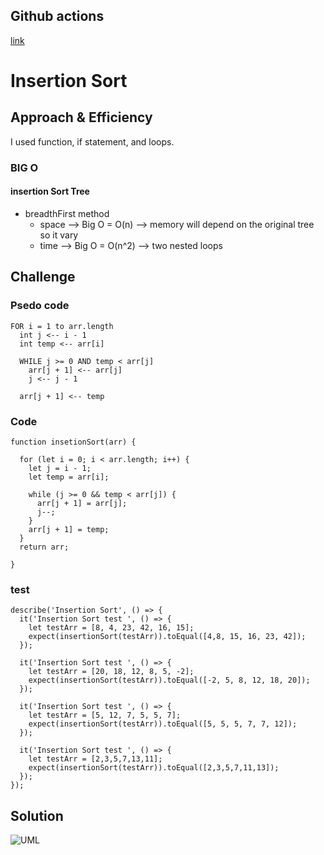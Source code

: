 ## Github actions
[link](https://github.com/ruwaid-401-advanced-javascript/data-structures-and-algorithms/pull/19/checks)

# Insertion Sort

## Approach & Efficiency

I used function, if statement, and loops.

### BIG O
#### insertion Sort Tree 
* breadthFirst method
  * space --> Big O = O(n) --> memory will depend on the original tree so it vary
  * time --> Big O = O(n^2) --> two nested loops


## Challenge
### Psedo code 

```
FOR i = 1 to arr.length  
  int j <-- i - 1
  int temp <-- arr[i]
      
  WHILE j >= 0 AND temp < arr[j]
    arr[j + 1] <-- arr[j]
    j <-- j - 1
      
  arr[j + 1] <-- temp

```

### Code 
``` 
function insetionSort(arr) {

  for (let i = 0; i < arr.length; i++) {
    let j = i - 1;
    let temp = arr[i];
    
    while (j >= 0 && temp < arr[j]) {
      arr[j + 1] = arr[j];      
      j--;
    }
    arr[j + 1] = temp;
  }
  return arr;

}
```

### test
```
describe('Insertion Sort', () => {
  it('Insertion Sort test ', () => {
    let testArr = [8, 4, 23, 42, 16, 15];
    expect(insertionSort(testArr)).toEqual([4,8, 15, 16, 23, 42]);
  });

  it('Insertion Sort test ', () => {
    let testArr = [20, 18, 12, 8, 5, -2];
    expect(insertionSort(testArr)).toEqual([-2, 5, 8, 12, 18, 20]);
  });

  it('Insertion Sort test ', () => {
    let testArr = [5, 12, 7, 5, 5, 7];
    expect(insertionSort(testArr)).toEqual([5, 5, 5, 7, 7, 12]);
  });

  it('Insertion Sort test ', () => {
    let testArr = [2,3,5,7,13,11];
    expect(insertionSort(testArr)).toEqual([2,3,5,7,11,13]);
  }); 
});

```

## Solution

![UML](../../assets/insertionSortTracing.JPG)